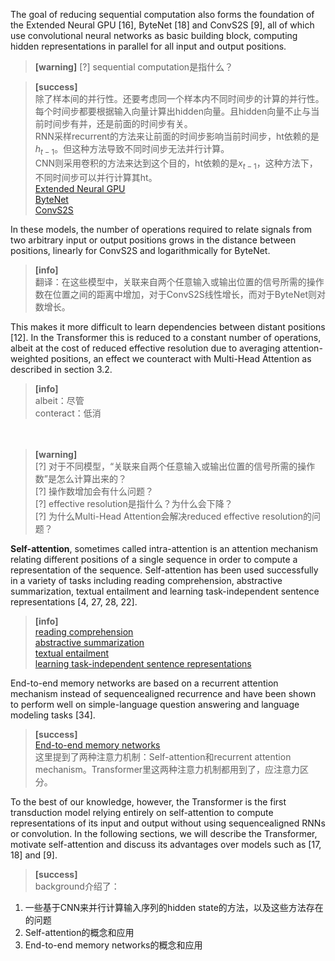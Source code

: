The goal of reducing sequential computation also forms the foundation of the Extended Neural GPU [16], ByteNet [18] and ConvS2S [9], all of which use convolutional neural networks as basic building block, computing hidden representations in parallel for all input and output positions.   
> **[warning]** [?] sequential computation是指什么？  

    
> **[success]**  
除了样本间的并行性。还要考虑同一个样本内不同时间步的计算的并行性。每个时间步都要根据输入向量计算出hidden向量。且hidden向量不止与当前时间步有并，还是前面的时间步有关。  
RNN采样recurrent的方法来让前面的时间步影响当前时间步，ht依赖的是$h_{t-1}$。但这种方法导致不同时间步无法并行计算。  
CNN则采用卷积的方法来达到这个目的，ht依赖的是$x_{t-1}$，这种方法下，不同时间步可以并行计算其ht。  
[Extended Neural GPU](https://proceedings.neurips.cc/paper/2016/file/fb8feff253bb6c834deb61ec76baa893-Paper.pdf)  
[ByteNet](https://arxiv.org/pdf/1610.10099)  
[ConvS2S](https://arxiv.org/pdf/1705.03122)   

In these models, the number of operations required to relate signals from two arbitrary input or output positions grows in the distance between positions, linearly for ConvS2S and logarithmically for ByteNet.   
> **[info]**  
翻译：在这些模型中，关联来自两个任意输入或输出位置的信号所需的操作数在位置之间的距离中增加，对于ConvS2S线性增长，而对于ByteNet则对数增长。  

This makes it more difficult to learn dependencies between distant positions [12]. In the Transformer this is reduced to a constant number of operations, albeit at the cost of reduced effective resolution due to averaging attention-weighted positions, an effect we counteract with Multi-Head Attention as described in section 3.2.   
> **[info]**  
albeit：尽管  
conteract：低消  

　　
> **[warning]**  
[?] 对于不同模型，“关联来自两个任意输入或输出位置的信号所需的操作数”是怎么计算出来的？  
[?] 操作数增加会有什么问题？  
[?] effective resolution是指什么？为什么会下降？  
[?] 为什么Multi-Head Attention会解决reduced effective resolution的问题？  

**Self-attention**, sometimes called intra-attention is an attention mechanism relating different positions of a single sequence in order to compute a representation of the sequence. Self-attention has been used successfully in a variety of tasks including reading comprehension, abstractive summarization, textual entailment and learning task-independent sentence representations [4, 27, 28, 22].   
> **[info]**  
[reading comprehension](https://arxiv.org/pdf/1601.06733.pdf?source=post_page---------------------------)  
[abstractive summarization]()  
[textual entailment]()  
[learning task-independent sentence representations]()  

End-to-end memory networks are based on a recurrent attention mechanism instead of sequencealigned recurrence and have been shown to perform well on simple-language question answering and language modeling tasks [34].   
> **[success]**   
[End-to-end memory networks](https://papers.nips.cc/paper/5846-end-to-end-memory-networks.pdf)  
这里提到了两种注意力机制：Self-attention和recurrent attention mechanism。Transformer里这两种注意力机制都用到了，应注意力区分。  

To the best of our knowledge, however, the Transformer is the first transduction model relying entirely on self-attention to compute representations of its input and output without using sequencealigned RNNs or convolution. In the following sections, we will describe the Transformer, motivate self-attention and discuss its advantages over models such as [17, 18] and [9].

> **[success]**  
background介绍了：  
1. 一些基于CNN来并行计算输入序列的hidden state的方法，以及这些方法存在的问题    
2. Self-attention的概念和应用  
3. End-to-end memory networks的概念和应用  